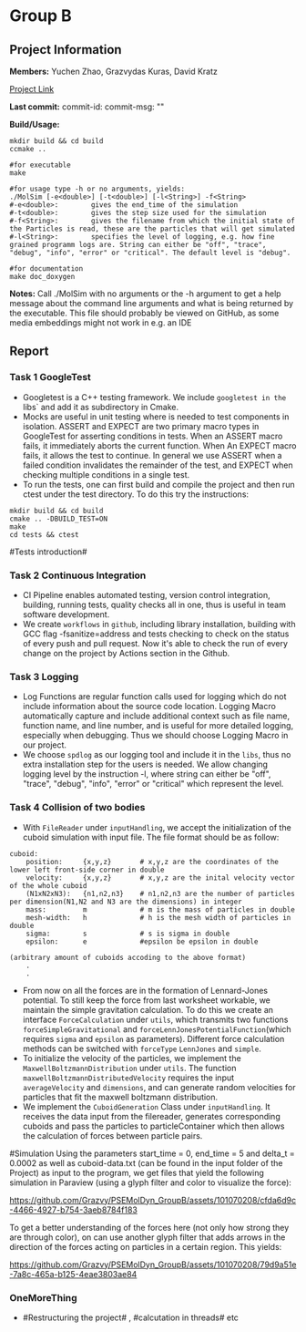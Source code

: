 # Group B
## Project Information

**Members:**
    Yuchen Zhao,
    Grazvydas Kuras,
    David Kratz

[Project Link](https://github.com/Grazvy/PSEMolDyn_GroupB)

**Last commit:** commit-id:   commit-msg: ""

**Build/Usage:**
```
mkdir build && cd build
ccmake ..

#for executable
make

#for usage type -h or no arguments, yields:
./MolSim [-e<double>] [-t<double>] [-l<String>] -f<String>
#-e<double>:        gives the end_time of the simulation
#-t<double>:        gives the step size used for the simulation
#-f<String>:        gives the filename from which the initial state of the Particles is read, these are the particles that will get simulated
#-l<String>:        specifies the level of logging, e.g. how fine grained programm logs are. String can either be "off", "trace", "debug", "info", "error" or "critical". The default level is "debug".

#for documentation
make doc_doxygen 
```

**Notes:**
Call ./MolSim with no arguments or the -h argument to get a help message about the 
command line arguments and what is being returned by the executable. This file should probably be viewed on GitHub, as some media embeddings might not work in e.g. an IDE 

## Report
### Task 1 GoogleTest
- Googletest is a C++ testing framework. We include `googletest in the `libs` and add it as subdirectory in Cmake.
- Mocks are useful in unit testing where is needed to test components in isolation. ASSERT and EXPECT are two primary macro types in GoogleTest for asserting conditions in tests. When an ASSERT macro fails, it immediately aborts the current function. When An EXPECT macro fails, it allows the test to continue. In general we use ASSERT when a failed condition invalidates the remainder of the test, and EXPECT when checking multiple conditions in a single test.
- To run the tests, one can first build and compile the project and then run ctest under the test directory. To do this try the instructions:
```
mkdir build && cd build
cmake .. -DBUILD_TEST=ON
make
cd tests && ctest
```
#Tests introduction#

### Task 2 Continuous Integration
- CI Pipeline enables automated testing, version control integration, building, running tests, quality checks all in one, thus is useful in team software development. 
- We create `workflows` in `github`, including library installation, building with GCC flag -fsanitize=address and tests checking to check on the status of every push and pull request. Now it's able to check the run of every change on the project by Actions section in the Github.


### Task 3 Logging 
- Log Functions are regular function calls used for logging which do not include information about the source code location. Logging Macro automatically capture and include additional context such as file name, function name, and line number, and is useful for more detailed logging, especially when debugging. Thus we should choose Logging Macro in our project. 
- We choose `spdlog` as our logging tool and include it in the `libs`, thus no extra installation step for the users is needed. We allow changing logging level by the instruction -l<String>, where string can either be "off", "trace", "debug", "info", "error" or "critical" which represent the level. 


### Task 4 Collision of two bodies
- With `FileReader` under `inputHandling`, we accept the initialization of the cuboid simulation with input file. The file format should be as follow:
```
cuboid:
    position:     {x,y,z}       # x,y,z are the coordinates of the lower left front-side corner in double
    velocity:     {x,y,z}       # x,y,z are the inital velocity vector of the whole cuboid
    (N1xN2xN3):   {n1,n2,n3}    # n1,n2,n3 are the number of particles per dimension(N1,N2 and N3 are the dimensions) in integer
    mass:         m             # m is the mass of particles in double
    mesh-width:   h             # h is the mesh width of particles in double
    sigma:        s             # s is sigma in double
    epsilon:      e             #epsilon be epsilon in double

(arbitrary amount of cuboids accoding to the above format)
    .
    .
```
- From now on all the forces are in the formation of Lennard-Jones potential. To still keep the force from last worksheet workable, we maintain the simple gravitation calculation. To do this we create an interface `ForceCalculation` under `utils`, which transmits two functions `forceSimpleGravitational` and `forceLennJonesPotentialFunction`(which requires `sigma` and `epsilon` as parameters). Different force calculation methods can be switched with `forceType` `LennJones` and `simple`.
- To initialize the velocity of the particles, we implement the `MaxwellBoltzmannDistribution` under `utils`. The function `maxwellBoltzmannDistributedVelocity` requires the input `averageVelocity` and `dimensions`, and can generate random velocities for particles that fit the maxwell boltzmann distribution. 
- We implement the `CuboidGeneration` Class under `inputHandling`. It receives the data input from the filereader, generates corresponding cuboids and pass the particles to particleContainer which then allows the calculation of forces between particle pairs. 

#Simulation
Using the parameters start_time = 0, end_time = 5 and delta_t = 0.0002 as well as cuboid-data.txt (can be found in the input folder of the Project) as input to the program, we get files that yield the following simulation in Paraview (using a glyph filter and color to visualize the force):

https://github.com/Grazvy/PSEMolDyn_GroupB/assets/101070208/cfda6d9c-4466-4927-b754-3aeb8784f183

To get a better understanding of the forces here (not only how strong they are through color), on can use another glyph filter that adds arrows in the direction of the forces acting on particles in a certain region. This yields:


https://github.com/Grazvy/PSEMolDyn_GroupB/assets/101070208/79d9a51e-7a8c-465a-b125-4eae3803ae84




### OneMoreThing
- #Restructuring the project# , #calcutation in threads# etc


















